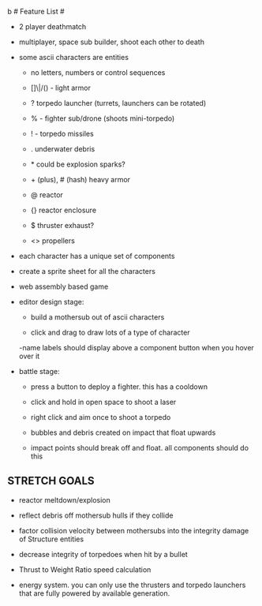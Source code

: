  b  # Feature List #

- 2 player deathmatch

- multiplayer, space sub builder, shoot each other to death

- some ascii characters are entities

    - no letters, numbers or control sequences

    - []\\|/() - light armor

    - ? torpedo launcher (turrets, launchers can be rotated)

    - % - fighter sub/drone (shoots mini-torpedo)

    - ! - torpedo missiles

    - . underwater debris

    - \* could be explosion sparks?

    - \+ (plus), # (hash) heavy armor

    - @ reactor

    - {} reactor enclosure

    - $ thruster exhaust?

    - <> propellers

- each character has a unique set of components

- create a sprite sheet for all the characters

- web assembly based game

- editor design stage: 

    - build a mothersub out of ascii characters

    - click and drag to draw lots of a type of character

     -name labels should display above a component button when you hover over it
 
- battle stage: 

    - press a button to deploy a fighter. this has a cooldown

    - click and hold in open space to shoot a laser

    - right click and aim once to shoot a torpedo

    - bubbles and debris created on impact that float upwards

    - impact points should break off and float. all components should do this

## STRETCH GOALS ##

- reactor meltdown/explosion

- reflect debris off mothersub hulls if they collide

- factor collision velocity between mothersubs into the integrity damage of Structure entities

- decrease integrity of torpedoes when hit by a bullet

- Thrust to Weight Ratio speed calculation

- energy system. you can only use the thrusters and torpedo launchers that are fully powered by available generation.
